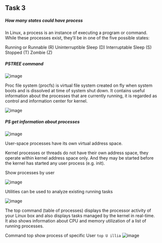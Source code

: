 ## Task 3

##### How many states could have process
In Linux, a process is an instance of executing a program or command. While these processes exist, they’ll be in one of the five possible states:

Running or Runnable (R)
Uninterruptible Sleep (D)
Interruptable Sleep (S)
Stopped (T)
Zombie (Z)
##### PSTREE command 
![image](https://user-images.githubusercontent.com/98917290/162051601-542d9ea9-3b74-4e1d-900e-9b70ae239321.png)

Proc file system (procfs) is virtual file system created on fly when system boots and is dissolved at time of system shut down.
It contains useful information about the processes that are currently running, it is regarded as control and information center for kernel.

![image](https://user-images.githubusercontent.com/98917290/162052853-07a36398-3c21-46af-b1e3-65f7770fb150.png)

##### PS get information about processes

![image](https://user-images.githubusercontent.com/98917290/162073543-20a76578-b881-409d-bee2-a031f4a2fc2d.png)



User-space processes have its own virtual address space.

Kernel processes or threads do not have their own address space, they operate within kernel address space only. And they may be started before the kernel has started any user process (e.g. init).


Show processes by user

![image](https://user-images.githubusercontent.com/98917290/162217442-d1fbfb81-b870-4f1a-9cca-367c7456d331.png)

Utilities can be used to analyze existing running tasks

![image](https://user-images.githubusercontent.com/98917290/162217963-4e325fac-668b-4c81-ae46-1c704a4f08e3.png)

The top command (table of processes) displays the processor activity of your Linux box and also displays tasks managed by the kernel in real-time. It also shows information about CPU and memory utilization of a list of running processes.

Command top show process of specific User `top U illia`
![image](https://user-images.githubusercontent.com/98917290/162218444-4c3e79c9-35f6-4317-85d4-1a2829ee487d.png)

